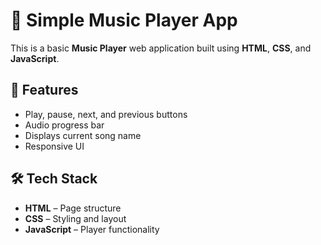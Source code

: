 # 🎵 Simple Music Player App

This is a basic **Music Player** web application built using **HTML**, **CSS**, and **JavaScript**.

## 🚀 Features

- Play, pause, next, and previous buttons
- Audio progress bar
- Displays current song name
- Responsive UI

## 🛠 Tech Stack

- **HTML** – Page structure
- **CSS** – Styling and layout
- **JavaScript** – Player functionality
